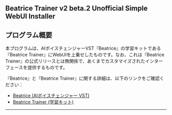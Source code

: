 ## Beatrice Trainer v2 beta.2 Unofficial Simple WebUI Installer

## プログラム概要

本プログラムは、AIボイスチェンジャーVST『Beatrice』の学習キットである『Beatrice Trainer』にWebUIを上乗せしたものです。なお、これは『Beatrice Trainer』の公式リリースとは無関係で、あくまでカスタマイズされたインターフェースを提供するものです。

『Beatrice』と『Beatrice Trainer』に関する詳細は、以下のリンクをご確認ください：

- [Beatrice (AIボイスチェンジャー VST)](https://huggingface.co/fierce-cats/beatrice)
- [Beatrice Trainer (学習キット)](https://huggingface.co/fierce-cats/beatrice-trainer)


---

